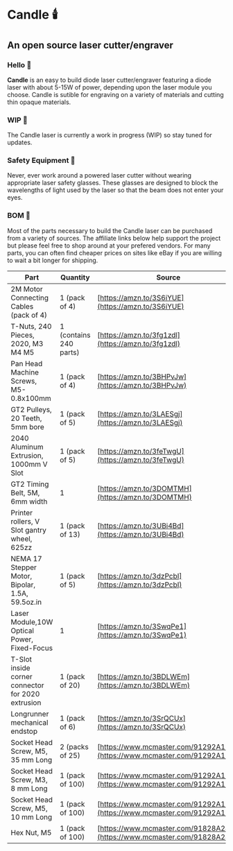 # Candle :candle:
## An open source laser cutter/engraver 

### Hello :wave:
**Candle** is an easy to build diode laser cutter/engraver featuring a diode laser with about 5-15W of power, depending upon the laser module you choose. Candle is sutible for engraving on a variety of materials and cutting thin opaque materials.

### WIP :construction:
The Candle laser is currently a work in progress (WIP) so stay tuned for updates.

### Safety Equipment :goggles:
Never, ever work around a powered laser cutter without wearing appropriate laser safety glasses. These glasses are designed to block the wavelengths of light used by the laser so that the beam does not enter your eyes.

### BOM :receipt:
Most of the parts necessary to build the Candle laser can be purchased from a variety of sources. The affiliate links below help support the project but please feel free to shop around at your prefered vendors. For many parts, you can often find cheaper prices on sites like eBay if you are willing to wait a bit longer for shipping.
	

| Part                                              | Quantity               | Source                                             |
| ------------------------------------------------- | ---------------------- | -------------------------------------------------- |
| 2M Motor Connecting Cables (pack of 4)            | 1 (pack of 4)          | [https://amzn.to/3S6iYUE](https://amzn.to/3S6iYUE) |
| T-Nuts, 240 Pieces, 2020, M3 M4 M5                | 1 (contains 240 parts) | [https://amzn.to/3fg1zdl](https://amzn.to/3fg1zdl) |
| Pan Head Machine Screws, M5-0.8x100mm             | 1 (pack of 4)          | [https://amzn.to/3BHPvJw](https://amzn.to/3BHPvJw) |
| GT2 Pulleys, 20 Teeth, 5mm bore                   | 1 (pack of 5)          | [https://amzn.to/3LAESgj](https://amzn.to/3LAESgj) |
| 2040 Aluminum Extrusion, 1000mm V Slot            | 1 (pack of 5)          | [https://amzn.to/3feTwgU](https://amzn.to/3feTwgU) |
| GT2 Timing Belt, 5M, 6mm width                    | 1                      | [https://amzn.to/3DOMTMH](https://amzn.to/3DOMTMH) |
| Printer rollers, V Slot gantry wheel, 625zz       | 1 (pack of 13)         | [https://amzn.to/3UBi4Bd](https://amzn.to/3UBi4Bd) |
| NEMA 17 Stepper Motor, Bipolar, 1.5A, 59.5oz.in   | 1 (pack of 5)          | [https://amzn.to/3dzPcbI](https://amzn.to/3dzPcbI) |
| Laser Module,10W Optical Power, Fixed-Focus       | 1                      | [https://amzn.to/3SwqPe1](https://amzn.to/3SwqPe1) |
| T-Slot inside corner connector for 2020 extrusion | 1 (pack of 20)         | [https://amzn.to/3BDLWEm](https://amzn.to/3BDLWEm) |
| Longrunner mechanical endstop                     | 1 (pack of 6)          | [https://amzn.to/3SrQCUx](https://amzn.to/3SrQCUx) |
| Socket Head Screw, M5, 35 mm Long  | 2 (packs of 25) | [https://www.mcmaster.com/91292A193/](https://www.mcmaster.com/91292A193/) |
| Socket Head Screw, M3, 8 mm Long   | 1 (pack of 100) | [https://www.mcmaster.com/91292A112/](https://www.mcmaster.com/91292A112/) |
| Socket Head Screw, M5, 10 mm Long  | 1 (pack of 100) | [https://www.mcmaster.com/91292A124/](https://www.mcmaster.com/91292A124/) |
| Hex Nut, M5                        | 1 (pack of 100) | [https://www.mcmaster.com/91828A241/](https://www.mcmaster.com/91828A241/) |